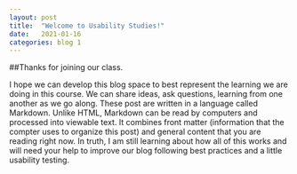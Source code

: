 ```yaml
---
layout: post
title:  "Welcome to Usability Studies!"
date:   2021-01-16
categories: blog 1
---
```

##Thanks for joining our class. 

I hope we can develop this blog space to best represent the learning we are doing in this course. We can share ideas, ask questions, learning from one another as we go along. These post are written in a language called Markdown. Unlike HTML, Markdown can be read by computers and processed into viewable text. It combines front matter (information that the compter uses to organize this post) and general content that you are reading right now. In truth, I am still learning about how all of this works and will need your help to improve our blog following best practices and a little usability testing.  
